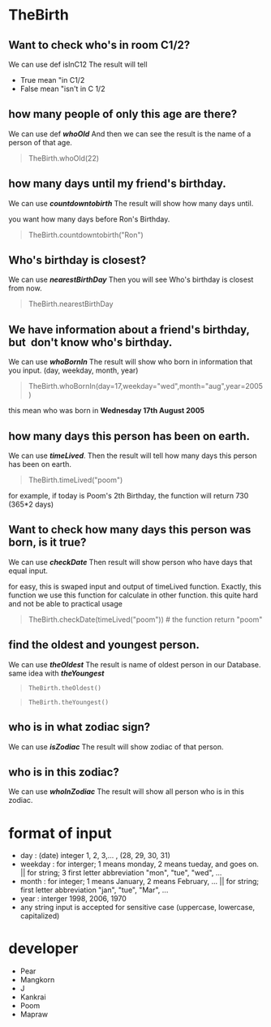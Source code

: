 # TheBirth
## Want to check who's in room C1/2?
We can use def isInC12
The result will tell 
- True mean "in C1/2 
- False mean "isn't in C 1/2

## how many people of only this age are there?
We can use def ***whoOld***
And then we can see the result is the name of a person of that age.
> TheBirth.whoOld(22)

## how many days until my friend's birthday.
We can use ***countdowntobirth***
The result will show how many days until.

you want how many days before Ron's Birthday.
> TheBirth.countdowntobirth("Ron")


## Who's birthday is closest?
We can use ***nearestBirthDay***
Then you will see Who's birthday is closest from now.
> TheBirth.nearestBirthDay

## We have information about a friend's birthday, but  don't know who's birthday.
We can use ***whoBornIn***
The result will show who born in information that you input.
(day, weekday, month, year)
> TheBirth.whoBornIn(day=17,weekday="wed",month="aug",year=2005)

this mean who was born in **Wednesday 17th August 2005**

## how many days this person has been on earth.
We can use ***timeLived***.
Then the result will tell how many days this person has been on earth.
> TheBirth.timeLived("poom")

for example, if today is Poom's 2th Birthday, the function will return 730 (365*2 days)

## Want to check how many days this person was born, is it true?
We can use ***checkDate***
Then result will show person who have days that equal input.

for easy, this is swaped input and output of timeLived function. 
Exactly, this function we use this function for calculate in other function. this quite hard and not be able to practical usage
> TheBirth.checkDate(timeLived("poom"))  # the function return "poom"

## find the oldest and youngest person.
We can use ***theOldest***
The result is name of oldest person in our Database.
same idea with ***theYoungest***
> ```TheBirth.theOldest()```

> ```TheBirth.theYoungest()```
## who is in what zodiac sign?
We can use ***isZodiac***
The result will show zodiac of that person.

## who is in this zodiac?
We can use ***whoInZodiac***
The result will show all person who is in this zodiac.


# format of input
- day : (date) integer 1, 2, 3,... , (28, 29, 30, 31)
- weekday : for interger; 1 means monday, 2 means tueday, and goes on. || for string; 3 first letter abbreviation "mon", "tue", "wed", ...
- month : for integer; 1 means January, 2 means February, ... || for string; first letter abbreviation "jan", "tue", "Mar", ...
- year : interger 1998, 2006, 1970
- any string input is accepted for sensitive case (uppercase, lowercase, capitalized)

# developer
- Pear
- Mangkorn
- J
- Kankrai
- Poom
- Mapraw

